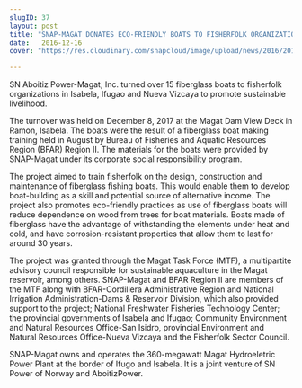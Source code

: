 ```yaml
---
slugID: 37
layout: post
title: "SNAP-MAGAT DONATES ECO-FRIENDLY BOATS TO FISHERFOLK ORGANIZATIONS"
date:   2016-12-16 
cover: "https://res.cloudinary.com/snapcloud/image/upload/news/2016/2016-21-snap.jpg"

---
```

SN Aboitiz Power-Magat, Inc. turned over 15 fiberglass boats to fisherfolk organizations in Isabela, Ifugao and Nueva Vizcaya to promote sustainable livelihood.


The turnover was held on December 8, 2017 at the Magat Dam View Deck in Ramon, Isabela. The boats were the result of a fiberglass boat making training held in August by Bureau of Fisheries and Aquatic Resources Region (BFAR) Region II. The materials for the boats were provided by SNAP-Magat under its corporate social responsibility program.


The project aimed to train fisherfolk on the design, construction and maintenance of fiberglass fishing boats. This would enable them to develop boat-building as a skill and potential source of alternative income. The project also promotes eco-friendly practices as use of fiberglass boats will reduce dependence on wood from trees for boat materials. Boats made of fiberglass have the advantage of withstanding the elements under heat and cold, and have corrosion-resistant properties that allow them to last for around 30 years.


The project was granted through the Magat Task Force (MTF), a multipartite advisory council responsible for sustainable aquaculture in the Magat reservoir, among others. SNAP-Magat and BFAR Region II are members of the MTF along with BFAR-Cordillera Administrative Region and National Irrigation Administration-Dams & Reservoir Division, which also provided support to the project; National Freshwater Fisheries Technology Center; the provincial governments of Isabela and Ifugao; Community Environment and Natural Resources Office-San Isidro, provincial Environment and Natural Resources Office-Nueva Vizcaya and the Fisherfolk Sector Council.


SNAP-Magat owns and operates the 360-megawatt Magat Hydroeletric Power Plant at the border of Ifugo and Isabela. It is a joint venture of SN Power of Norway and AboitizPower.

